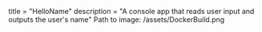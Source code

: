 ﻿title = "HelloName"
description = "A console app that reads user input and outputs the user's name"
Path to image: /assets/DockerBuild.png